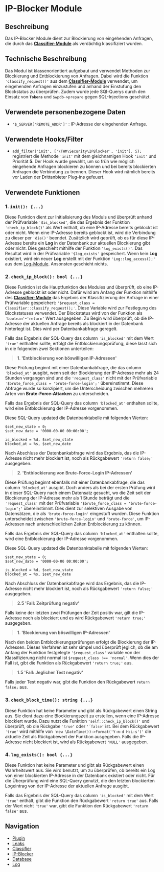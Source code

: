 # IP-Blocker Module

## Beschreibung

Das IP-Blocker Module dient zur Blockierung von eingehenden Anfragen, die durch das [**Classifier-Module**](../docs/classifier.md) als verdächtig klassifiziert wurden.

## Technische Beschreibung

Das Modul ist klassenorientiert aufgebaut und verwendet Methoden zur Blockierung und Entblockierung von Anfragen. Dabei wird die Funktion `'classify_request()'` aus dem [**Classifier-Module**](../docs/classifier.md) verwendet, um eingehenden Anfragen einzustufen und anhand der Einstufung den Blockstatus zu überprüfen. Zudem wurde jede SQl-Querys durch den Einsatz von **`Tokens`** und `$wpdb->prepare` gegen SQL-Injections geschützt.

## Verwendete personenbezogene Daten

- `'$_SERVER['REMOTE_ADDR']'` : IP-Adresse der eingehenden Anfrage.

## Verwendete Hooks/Filter

- `add_filter('init', ['\THM\Security\IPBlocker', 'init'], 5);` registriert die Methode `'init'` mit dem gleichnamigen Hook `'init'` und Priorität **5**. Der Hook wurde gewählt, um so früh wie möglich eingehende Anfragen blockieren zu können und bei bereits blockierten Anfragen die Verbindung zu trennen. Dieser Hook wird nämlich bereits vor Laden der Drittanbieter Plug-ins gefeuert.

## Verwendete Funktionen

### 1. `init(): {...}`

Diese Funktion dient zur Initialisierung des Moduls und überprüft anhand der Prüfvariable `'$is_blocked'`, die das Ergebnis der Funktion `'check_ip_block()'` als Wert enthält, ob eine IP-Adresse bereits geblockt ist oder nicht. Wenn eine IP-Adresse bereits geblockt ist, wird die Verbindung zu dieser per `'die()'` beendet. Zusätzlich wird geprüft, ob es für diese IP-Adresse bereits ein **Log** in der Datenbank zur aktuellen Blockierung gibt oder nicht. Dies geschieht mithilfe der Funktion `'log_exists()'`. Das Resultat wird in der Prüfvariable `'$log_exists'` gespeichert. Wenn kein **Log** existiert, wird ein neuer **Log** erstellt mit der Funktion `'Log::log_access();'` aus dem [Log-Module](../docs/log.md). Ansonsten geschieht nichts.

### 2. `check_ip_block(): bool {...}`

Diese Funktion ist die Hauptfunktion des Modules und überprüft, ob eine IP-Adresse geblockt ist oder nicht. Dafür wird am Anfang der Funktion mithilfe des [**Classifier-Module**](../docs/classifier.md) das Ergebnis der Klassifizierung der Anfrage in einer Prüfvariable gespeichert: `'$request_class = Classifier::classify_request();'`. Diese Variable wird zur Festlegung des Blockstatuses verwendet. Der Blockstatus wird von der Funktion als `'boolean'`-`'return'` Wert ausgegeben. Zu Begin wird überprüft, ob die IP-Adresse der aktuellen Anfrage bereits als blockiert in der Datenbank hinterlegt ist. Dies wird per Datenbankabfrage geregelt.

Falls das Ergebnis der SQL-Query das column `'is_blocked'` mit dem Wert `'true'` enthalten sollte, erfolgt die Entblockierungsprüfung, diese lässt sich in die folgenden zwei Sektionen unterteilen:

>  **1. 'Entblockierung von böswilligen IP-Adressen'**

Diese Prüfung beginnt mit einer Datenbankabfrage, die das column `'blocked_at'` ausgibt, wenn seit der Blockierung der IP-Adresse mehr als 24 Stunden vergangen sind und die `'request_class'` nicht mit der Prüfvariable `'$brute_force_class = 'brute-force-login';'` übereinstimmt. Diese Abfrage wurde so konzipiert, um die Unterscheidung zwischen mehreren Arten von **Brute-Force-Attacken** zu unterscheiden.

Falls das Ergebnis der SQL-Query das column `'blocked_at'` enthalten sollte, wird eine Entblockierung der IP-Adresse vorgenommen.

Diese SQL-Query updated die Datenbanktabelle mit folgenden Werten:

````
$set_new_state = 0;
$set_new_date = '0000-00-00 00:00:00';

is_blocked = %d, $set_new_state
blocked_at = %s, $set_new_date
````

Nach Abschluss der Datenbankabfrage wird das Ergebnis, das die IP-Adresse nicht mehr blockiert ist, noch als Rückgabewert `'return false;'` ausgegeben.

>  **2. 'Entblockierung von Brute-Force-Login IP-Adressen'**

Diese Prüfung beginnt ebenfalls mit einer Datenbankabfrage, die das column `'blocked_at'` ausgibt. Doch anders als bei der ersten Prüfung wird in dieser SQL-Query nach einem Datensatz gesucht, wo die Zeit seit der Blockierung der IP-Adresse mehr als 1 Stunde beträgt und die `'request_class'` mit der Prüfvariable `'$brute_force_class = 'brute-force-login';'` übereinstimmt. Dies dient zur selektiven Ausgabe von Datensätzen, die als `'brute-force-login'` eingestuft wurden.  Diese Funktion unterscheidet zwischen `'brute-force-login'` und `'brute-force'`, um IP-Adressen nach unterschiedlichen Zeiten Entblockierung zu können.

Falls das Ergebnis der SQL-Query das column `'blocked_at'` enthalten sollte, wird eine Entblockierung der IP-Adresse vorgenommen.

Diese SQL-Query updated die Datenbanktabelle mit folgenden Werten:

````
$set_new_state = 0;
$set_new_date = '0000-00-00 00:00:00';

is_blocked = %d, $set_new_state
blocked_at = %s, $set_new_date
````

Nach Abschluss der Datenbankabfrage wird das Ergebnis, das die IP-Adresse nicht mehr blockiert ist, noch als Rückgabewert `'return false;'` ausgegeben.

>  **2.5 'Fall: Zeitprüfung negativ'**

Falls keine der letzten zwei Prüfungen der Zeit positiv war, gilt die IP-Adresse noch als blockiert und es wird Rückgabewert `'return true;'` ausgegeben.

>  **1. 'Blockierung von böswilligen IP-Adressen'**

Nach den beiden Entblockierungsprüfungen erfolgt die Blockierung der IP-Adressen. Dieses Verfahren ist sehr simpel und überprüft jeglich, ob die am Anfang der Funktion festgelegte `'$request_class'` variable von der Klassifizierung nicht normal ist `$request_class !== 'normal'`. Wenn dies der Fall ist, gibt die Funktion als Rückgabewert `'return true;'` aus.

>  **1.5 'Fall: Jeglicher Test negativ'**

Falls jeder Test negativ war, gibt die Funktion den Rückgabewert `return false;` aus.

### 3. `check_block_time(): string {...}`

Diese Funktion hat keine Parameter und gibt als Rückgabewert einen String aus. Sie dient dazu eine Blockierungszeit zu erstellen, wenn eine IP-Adresse blockiert wurde. Dazu nutzt die Funktion `'self::check_ip_block()'` und überprüft, ob die Rückgabe `'true'` oder `'´false'` ist. Bei dem Rückgabewert `'true'` wird mithilfe von `'new \DateTime())->Format('Y-m-d H:i:s')'` die aktuelle Zeit als Rückgabewert der Funktion ausgegeben. Falls die IP-Adresse nicht blockiert ist, wird als Rückgabewert `'NULL'` ausgegeben.

### 4. `log_exists(): bool {...}`

Diese Funktion hat keine Parameter und gibt als Rückgabewert einen Wahrheitswert aus. Sie wird benutzt, um zu überprüfen, ob bereits ein Log von einer blockierten IP-Adresse in der Datenbank existiert oder nicht. Für die Überprüfung wird eine SQL-Query genutzt, die den letzten blockierten Logeintrag von der IP-Adresse der aktuellen Anfrage ausgibt.

Falls das Ergebnis der SQL-Query das column `'is_blocked'` mit dem Wert `'true'` enthält, gibt die Funktion den Rückgabewert `'return true'` aus. Falls der Wert nicht `'true'` war, gibt die Funktion den Rückgabewert `'return false'` aus.

## Navigation
- [Plugin](/README.md)
- [Leaks](../docs/leaks.md)
- [Classifier](../docs/classifier.md)
- [IP-Blocker](../docs/ip-blocker.md)
- [Database](../docs/database)
- [Log](../docs/log.md)